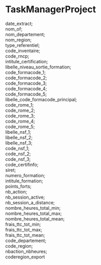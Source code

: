 # TaskManagerProject

date_extract;<br>
nom_of;<br>
nom_departement;<br>
nom_region;<br>
type_referentiel;<br>
code_inventaire;<br>
code_rncp;<br>
intitule_certification;<br>
libelle_niveau_sortie_formation;<br>
code_formacode_1;<br>
code_formacode_2;<br>
code_formacode_3;<br>
code_formacode_4;<br>
code_formacode_5;<br>
libelle_code_formacode_principal;<br>
code_rome_1;<br>
code_rome_2;<br>
code_rome_3;<br>
code_rome_4;<br>
code_rome_5;<br>
libelle_nsf_1;<br>
libelle_nsf_2;<br>
libelle_nsf_3;<br>
code_nsf_1;<br>
code_nsf_2;<br>
code_nsf_3;<br>
code_certifinfo;<br>
siret;<br>
numero_formation;<br>
intitule_formation;<br>
points_forts;<br>
nb_action;<br>
nb_session_active;<br>
nb_session_a_distance;<br>
nombre_heures_total_min;<br>
nombre_heures_total_max;<br>
nombre_heures_total_mean;<br>
frais_ttc_tot_min;<br>
frais_ttc_tot_max;<br>
frais_ttc_tot_mean;<br>
code_departement;<br>
code_region;<br>
nbaction_nbheures;<br>
coderegion_export<br>
